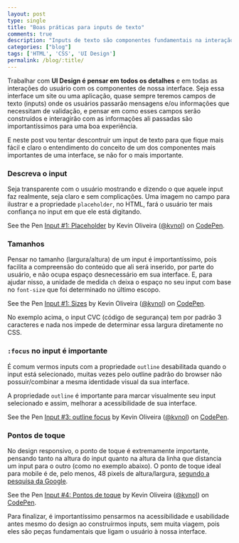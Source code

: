 ```yaml
---
layout: post
type: single
title: "Boas práticas para inputs de texto"
comments: true
description: "Inputs de texto são componentes fundamentais na interação do usuário com a interface, por isso é importante construirmos da melhor forma."
categories: ["blog"]
tags: ['HTML', 'CSS', 'UI Design']
permalink: /blog/:title/
---
```


Trabalhar com **UI Design é pensar em todos os detalhes** e em todas as interações do usuário com os componentes de nossa interface. Seja essa interface um site ou uma aplicação, quase sempre teremos campos de texto (inputs) onde os usuários passarão mensagens e/ou informações que necessitam de validação, e pensar em como esses campos serão construídos e interagirão com as informações ali passadas são importantíssimos para uma boa experiência.

E neste post vou tentar descontruir um input de texto para que fique mais fácil e claro o entendimento do conceito de um dos componentes mais importantes de uma interface, se não for o mais importante.

### Descreva o input

Seja transparente com o usuário mostrando e dizendo o que aquele input faz realmente, seja claro e sem complicações. Uma imagem no campo para ilustrar e a propriedade `placeholder`, no HTML, fará o usuário ter mais confiança no input em que ele está digitando.

<p data-height="450" data-theme-id="light" data-slug-hash="bYJQBz" data-default-tab="css,result" data-user="kvnol" data-embed-version="2" data-pen-title="Input #1: Placeholder" class="codepen">See the Pen <a href="https://codepen.io/kvnol/pen/bYJQBz/">Input #1: Placeholder</a> by Kevin Oliveira (<a href="https://codepen.io/kvnol">@kvnol</a>) on <a href="https://codepen.io">CodePen</a>.</p>

### Tamanhos

Pensar no tamanho (largura/altura) de um input é importantíssimo, pois facilita a compreensão do conteúdo que ali será inserido, por parte do usuário, e não ocupa espaço desnecessário em sua interface. E, para ajudar nisso, a unidade de medida `ch` deixa o espaço no seu input com base no `font-size` que foi determinado no último escopo.

<p data-height="450" data-theme-id="light" data-slug-hash="JOVmVK" data-default-tab="css,result" data-user="kvnol" data-embed-version="2" data-pen-title="Input #1: Sizes" class="codepen">See the Pen <a href="https://codepen.io/kvnol/pen/JOVmVK/">Input #1: Sizes</a> by Kevin Oliveira (<a href="https://codepen.io/kvnol">@kvnol</a>) on <a href="https://codepen.io">CodePen</a>.</p>

No exemplo acima, o input CVC (código de segurança) tem por padrão 3 caracteres e nada nos impede de determinar essa largura diretamente no CSS.

### `:focus` no input é importante

É comum vermos inputs com a propriedade `outline` desabilitada quando o input está selecionado, muitas vezes pelo outline padrão do browser não possuir/combinar a mesma identidade visual da sua interface.

A propriedade `outline` é importante para marcar visualmente seu input selecionado e assim, melhorar a acessibilidade de sua interface.

<p data-height="450" data-theme-id="light" data-slug-hash="QOPzyN" data-default-tab="css,result" data-user="kvnol" data-embed-version="2" data-pen-title="Input #3: outline focus" class="codepen">See the Pen <a href="https://codepen.io/kvnol/pen/QOPzyN/">Input #3: outline focus</a> by Kevin Oliveira (<a href="https://codepen.io/kvnol">@kvnol</a>) on <a href="https://codepen.io">CodePen</a>.</p>

### Pontos de toque

No design responsivo, o ponto de toque é extremamente importante, pensando tanto na altura do input quanto na altura da linha que distancia um input para o outro (como no exemplo abaixo). O ponto de toque ideal para mobile é de, pelo menos, 48 pixels de altura/largura, [segundo a pesquisa da Google](https://developers.google.com/speed/docs/insights/SizeTapTargetsAppropriately?hl=pt-br).

<p data-height="450" data-theme-id="light" data-slug-hash="WXWLdo" data-default-tab="css,result" data-user="kvnol" data-embed-version="2" data-pen-title="Input #4: Pontos de toque" class="codepen">See the Pen <a href="https://codepen.io/kvnol/pen/WXWLdo/">Input #4: Pontos de toque</a> by Kevin Oliveira (<a href="https://codepen.io/kvnol">@kvnol</a>) on <a href="https://codepen.io">CodePen</a>.</p>
<script async src="https://production-assets.codepen.io/assets/embed/ei.js"></script>

Para finalizar, é importantíssimo pensarmos na acessibilidade e usabilidade antes mesmo do design ao construírmos inputs, sem muita viagem, pois eles são peças fundamentais que ligam o usuário à nossa interface.
